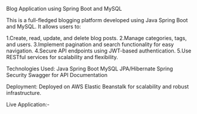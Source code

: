 Blog Application using Spring Boot and MySQL

This is a full-fledged blogging platform developed using Java Spring Boot and MySQL. It allows users to:

1.Create, read, update, and delete blog posts.
2.Manage categories, tags, and users.
3.Implement pagination and search functionality for easy navigation.
4.Secure API endpoints using JWT-based authentication.
5.Use RESTful services for scalability and flexibility.

Technologies Used:
Java
Spring Boot
MySQL
JPA/Hibernate
Spring Security
Swagger for API Documentation

Deployment: Deployed on AWS Elastic Beanstalk for scalability and robust infrastructure.

Live Application:-
